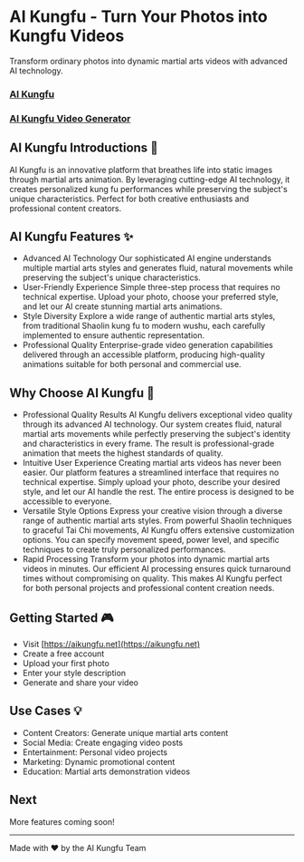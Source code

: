 # AI Kungfu - Turn Your Photos into Kungfu Videos

Transform ordinary photos into dynamic martial arts videos with advanced AI technology.

### [AI Kungfu](https://aikungfu.net/)
### [AI Kungfu Video Generator](https://aikungfu.net/generate)

## AI Kungfu Introductions 🎯

AI Kungfu is an innovative platform that breathes life into static images through martial arts animation. By leveraging cutting-edge AI technology, it creates personalized kung fu performances while preserving the subject's unique characteristics. Perfect for both creative enthusiasts and professional content creators.

## AI Kungfu Features ✨

* Advanced AI Technology
Our sophisticated AI engine understands multiple martial arts styles and generates fluid, natural movements while preserving the subject's unique characteristics.
* User-Friendly Experience
Simple three-step process that requires no technical expertise. Upload your photo, choose your preferred style, and let our AI create stunning martial arts animations.
* Style Diversity
Explore a wide range of authentic martial arts styles, from traditional Shaolin kung fu to modern wushu, each carefully implemented to ensure authentic representation.
* Professional Quality
Enterprise-grade video generation capabilities delivered through an accessible platform, producing high-quality animations suitable for both personal and commercial use.

## Why Choose AI Kungfu 🚀
* Professional Quality Results
AI Kungfu delivers exceptional video quality through its advanced AI technology. Our system creates fluid, natural martial arts movements while perfectly preserving the subject's identity and characteristics in every frame. The result is professional-grade animation that meets the highest standards of quality.
* Intuitive User Experience
Creating martial arts videos has never been easier. Our platform features a streamlined interface that requires no technical expertise. Simply upload your photo, describe your desired style, and let our AI handle the rest. The entire process is designed to be accessible to everyone.
* Versatile Style Options
Express your creative vision through a diverse range of authentic martial arts styles. From powerful Shaolin techniques to graceful Tai Chi movements, AI Kungfu offers extensive customization options. You can specify movement speed, power level, and specific techniques to create truly personalized performances.
* Rapid Processing
Transform your photos into dynamic martial arts videos in minutes. Our efficient AI processing ensures quick turnaround times without compromising on quality. This makes AI Kungfu perfect for both personal projects and professional content creation needs.

## Getting Started 🎮
* Visit [https://aikungfu.net](https://aikungfu.net)
* Create a free account
* Upload your first photo
* Enter your style description
* Generate and share your video

## Use Cases 💡
* Content Creators: Generate unique martial arts content
* Social Media: Create engaging video posts
* Entertainment: Personal video projects
* Marketing: Dynamic promotional content
* Education: Martial arts demonstration videos

## Next

More features coming soon! 

---
Made with ❤️ by the AI Kungfu Team
